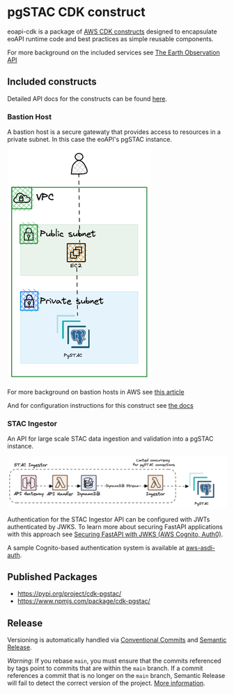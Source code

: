 # pgSTAC CDK construct

eoapi-cdk is a package of [AWS CDK constructs](https://docs.aws.amazon.com/prescriptive-guidance/latest/best-practices-cdk-typescript-iac/constructs-best-practices.html) designed to encapsulate eoAPI runtime code and best practices as simple reusable components.   

For more background on the included services see [The Earth Observation API](https://eoapi.dev/)

## Included constructs
Detailed API docs for the constructs can be found [here](developmentseed.org/cdk-pgstac).

### Bastion Host
A bastion host is a secure gatewaty that provides access to resources in a private subnet.  In this case the eoAPI's pgSTAC instance.

![Alt text](/diagrams/bastion_diagram.png)

For more background on bastion hosts in AWS see [this article](https://dev.to/aws-builders/bastion-host-in-aws-vpc-2i63)

And for configuration instructions for this construct see [the docs](https://developmentseed.org/cdk-pgstac/#bastionhost-)

### STAC Ingestor

An API for large scale STAC data ingestion and validation into a pgSTAC instance. 

![Alt text](/diagrams/ingestor_diagram.png)

Authentication for the STAC Ingestor API can be configured with JWTs authenticated by JWKS.  To learn more about securing FastAPI applications with this approach see [Securing FastAPI with JWKS (AWS Cognito, Auth0)](https://alukach.com/posts/fastapi-rs256-jwt/).

A sample Cognito-based authentication system is available at [aws-asdi-auth](https://github.com/developmentseed/aws-asdi-auth).

## Published Packages

- https://pypi.org/project/cdk-pgstac/
- https://www.npmjs.com/package/cdk-pgstac/

## Release

Versioning is automatically handled via [Conventional Commits](https://www.conventionalcommits.org/en/v1.0.0/) and [Semantic Release](https://semantic-release.gitbook.io/semantic-release/).

_Warning_: If you rebase `main`, you must ensure that the commits referenced by tags point to commits that are within the `main` branch. If a commit references a commit that is no longer on the `main` branch, Semantic Release will fail to detect the correct version of the project. [More information](https://github.com/semantic-release/semantic-release/issues/1121#issuecomment-517945233).


